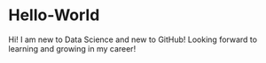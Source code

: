 # Hello-World

Hi! I am new to Data Science and new to GitHub!  Looking forward to learning and growing in my career!
